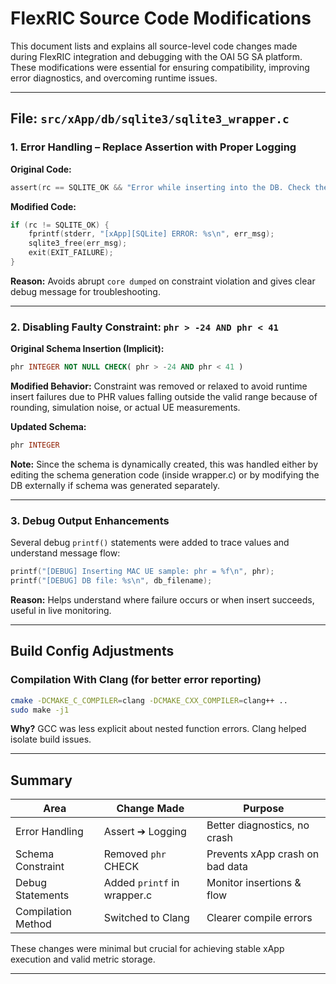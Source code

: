 # FlexRIC Source Code Modifications

This document lists and explains all source-level code changes made during FlexRIC integration and debugging with the OAI 5G SA platform. These modifications were essential for ensuring compatibility, improving error diagnostics, and overcoming runtime issues.

---

## File: `src/xApp/db/sqlite3/sqlite3_wrapper.c`

### 1. Error Handling – Replace Assertion with Proper Logging

**Original Code:**

```c
assert(rc == SQLITE_OK && "Error while inserting into the DB. Check the err_msg string for further info");
```

**Modified Code:**

```c
if (rc != SQLITE_OK) {
    fprintf(stderr, "[xApp][SQLite] ERROR: %s\n", err_msg);
    sqlite3_free(err_msg);
    exit(EXIT_FAILURE);
}
```

**Reason:** Avoids abrupt `core dumped` on constraint violation and gives clear debug message for troubleshooting.

---

### 2. Disabling Faulty Constraint: `phr > -24 AND phr < 41`

**Original Schema Insertion (Implicit):**

```sql
phr INTEGER NOT NULL CHECK( phr > -24 AND phr < 41 )
```

**Modified Behavior:** Constraint was removed or relaxed to avoid runtime insert failures due to PHR values falling outside the valid range because of rounding, simulation noise, or actual UE measurements.

**Updated Schema:**

```sql
phr INTEGER
```

**Note:** Since the schema is dynamically created, this was handled either by editing the schema generation code (inside wrapper.c) or by modifying the DB externally if schema was generated separately.

---

### 3. Debug Output Enhancements

Several debug `printf()` statements were added to trace values and understand message flow:

```c
printf("[DEBUG] Inserting MAC UE sample: phr = %f\n", phr);
printf("[DEBUG] DB file: %s\n", db_filename);
```

**Reason:** Helps understand where failure occurs or when insert succeeds, useful in live monitoring.

---

## Build Config Adjustments

### Compilation With Clang (for better error reporting)

```bash
cmake -DCMAKE_C_COMPILER=clang -DCMAKE_CXX_COMPILER=clang++ ..
sudo make -j1
```

**Why?** GCC was less explicit about nested function errors. Clang helped isolate build issues.

---

## Summary

| Area               | Change Made                 | Purpose                         |
| ------------------ | --------------------------- | ------------------------------- |
| Error Handling     | Assert ➔ Logging            | Better diagnostics, no crash    |
| Schema Constraint  | Removed `phr` CHECK         | Prevents xApp crash on bad data |
| Debug Statements   | Added `printf` in wrapper.c | Monitor insertions & flow       |
| Compilation Method | Switched to Clang           | Clearer compile errors          |

These changes were minimal but crucial for achieving stable xApp execution and valid metric storage.

---
